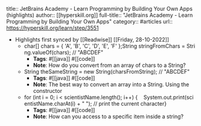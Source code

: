 title:: JetBrains Academy - Learn Programming by Building Your Own Apps (highlights)
author:: [[hyperskill.org]]
full-title:: "JetBrains Academy - Learn Programming by Building Your Own Apps"
category:: #articles
url:: https://hyperskill.org/learn/step/3551

- Highlights first synced by [[Readwise]] [[Friday, 28-10-2022]]
	- char[] chars = { 'A', 'B', 'C', 'D', 'E', 'F' };String stringFromChars = String.valueOf(chars); // "ABCDEF"
		- **Tags**: #[[java]] #[[code]]
		- **Note**: How do you convert from an array of chars to a String?
	- String theSameString = new String(charsFromString); // "ABCDEF"
		- **Tags**: #[[java]] #[[code]]
		- **Note**: The best way to convert an array into a String. Using the constructor
	- for (int i = 0; i < scientistName.length(); i++) {    System.out.print(scientistName.charAt(i) + " "); // print the current character}
		- **Tags**: #[[java]] #[[code]]
		- **Note**: How can you access to a specific item inside a string?